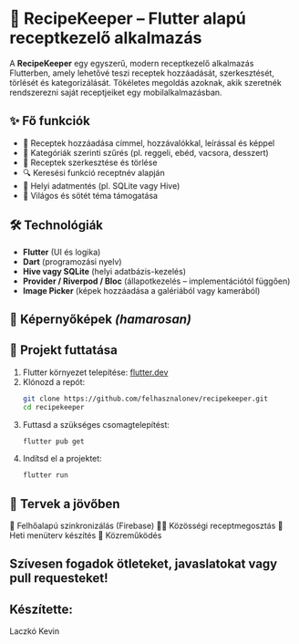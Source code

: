 # 🍲 RecipeKeeper – Flutter alapú receptkezelő alkalmazás

A **RecipeKeeper** egy egyszerű, modern receptkezelő alkalmazás Flutterben, amely lehetővé teszi receptek hozzáadását, szerkesztését, törlését és kategorizálását. Tökéletes megoldás azoknak, akik szeretnék rendszerezni saját receptjeiket egy mobilalkalmazásban.

## ✨ Fő funkciók

- 📄 Receptek hozzáadása címmel, hozzávalókkal, leírással és képpel
- 📂 Kategóriák szerinti szűrés (pl. reggeli, ebéd, vacsora, desszert)
- 📝 Receptek szerkesztése és törlése
- 🔍 Keresési funkció receptnév alapján
- 💾 Helyi adatmentés (pl. SQLite vagy Hive)
- 🌙 Világos és sötét téma támogatása

## 🛠️ Technológiák

- **Flutter** (UI és logika)
- **Dart** (programozási nyelv)
- **Hive vagy SQLite** (helyi adatbázis-kezelés)
- **Provider / Riverpod / Bloc** (állapotkezelés – implementációtól függően)
- **Image Picker** (képek hozzáadása a galériából vagy kamerából)

## 📱 Képernyőképek *(hamarosan)*

<!-- Itt elhelyezhetsz screenshotokat vagy gifeket, ha kész vannak -->

## 🚀 Projekt futtatása

1. Flutter környezet telepítése: [flutter.dev](https://flutter.dev/docs/get-started/install)
2. Klónozd a repót:
   ```bash
   git clone https://github.com/felhasznalonev/recipekeeper.git
   cd recipekeeper
   ```
3. Futtasd a szükséges csomagtelepítést:
    ```bash
    flutter pub get
    ```
4. Indítsd el a projektet:
    ```bash
    flutter run
    ```

## 🔧 Tervek a jövőben

🔗 Felhőalapú szinkronizálás (Firebase)
👨‍🍳 Közösségi receptmegosztás
📅 Heti menüterv készítés
🤝 Közreműködés

## Szívesen fogadok ötleteket, javaslatokat vagy pull requesteket!

## Készítette:
Laczkó Kevin